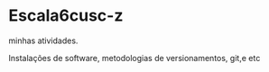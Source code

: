 # Escala6cusc-z
minhas atividades.

Instalações de software, metodologias de versionamentos, git,e etc

